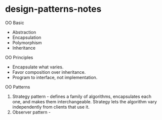 # design-patterns-notes

OO Basic

- Abstraction
- Encapsulation
- Polymorphism
- Inheritance

OO Principles

- Encapsulate what varies.
- Favor composition over inheritance.
- Program to interface, not implementation.

OO Patterns

1. Strategy pattern - defines a family of algorithms, encapsulates each one, and makes them interchangeable. Strategy lets the algorithm vary independently from clients that use it.
2. Observer pattern - 
